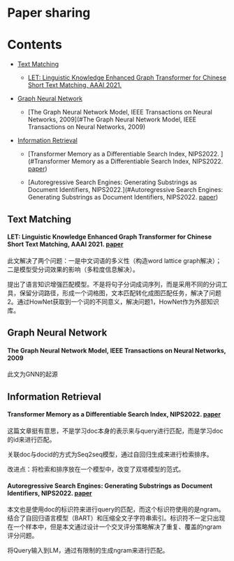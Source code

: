 # Paper sharing

Contents
=================

<!--ts-->

- [Text Matching](#text-matching)

  - [LET: Linguistic Knowledge Enhanced Graph Transformer for Chinese Short Text Matching, AAAI 2021.](#LET:-Linguistic-Knowledge-Enhanced-Graph-Transformer-for-Chinese-Short-Text-Matching,-AAAI-2021.-[paper](https://ojs.aaai.org/index.php/AAAI/article/view/17592))

- [Graph Neural Network](#Graph-Neural-Network)

  - [The Graph Neural Network Model, IEEE Transactions on Neural Networks, 2009](#The Graph Neural Network Model, IEEE Transactions on Neural Networks, 2009)

- [Information Retrieval](#Information-Retrieval)

  - [Transformer Memory as a Differentiable Search Index, NlPS2022. ](#Transformer Memory as a Differentiable Search Index, NlPS2022. [paper](https://arxiv.org/abs/2202.06991))

  - [Autoregressive Search Engines: Generating Substrings as Document Identifiers, NlPS2022.](#Autoregressive Search Engines: Generating Substrings as Document Identifiers, NlPS2022. [paper](https://arxiv.org/abs/2204.10628))

    <!--te-->



## Text Matching

#### LET: Linguistic Knowledge Enhanced Graph Transformer for Chinese Short Text Matching, AAAI 2021. [paper](https://ojs.aaai.org/index.php/AAAI/article/view/17592)

此文解决了两个问题：一是中文词语的多义性（构造word lattice graph解决）；二是模型受分词效果的影响（多粒度信息解决）。

提出了语言知识增强匹配模型。不是将句子分词成词序列，而是采用不同的分词工具，保留分词路径，形成一个词格图，文本匹配转化成图匹配任务，解决了问题2。通过HowNet获取到一个词的不同意义，解决问题1，HowNet作为外部知识库。



## Graph Neural Network

#### The Graph Neural Network Model, IEEE Transactions on Neural Networks, 2009

此文为GNN的起源



## Information Retrieval

#### Transformer Memory as a Differentiable Search Index, NlPS2022. [paper](https://arxiv.org/abs/2202.06991)

这篇文章挺有意思，不是学习doc本身的表示来与query进行匹配，而是学习doc的id来进行匹配。

关联doc与docid的方式为Seq2seq模型，通过自回归生成来进行检索排序。

改进点：将检索和排序放在一个模型中，改变了双塔模型的范式。

#### Autoregressive Search Engines: Generating Substrings as Document Identifiers, NlPS2022. [paper](https://arxiv.org/abs/2204.10628)

本文也是使用doc的标识符来进行query的匹配，而这个标识符使用的是ngram。结合了自回归语言模型（BART）和压缩全文子字符串索引。标识符不一定只出现在一个样本中，但是本文通过设计一个交叉评分策略解决了重复、覆盖的ngram评分问题。

将Query输入到LM，通过有限制的生成ngram来进行匹配。
